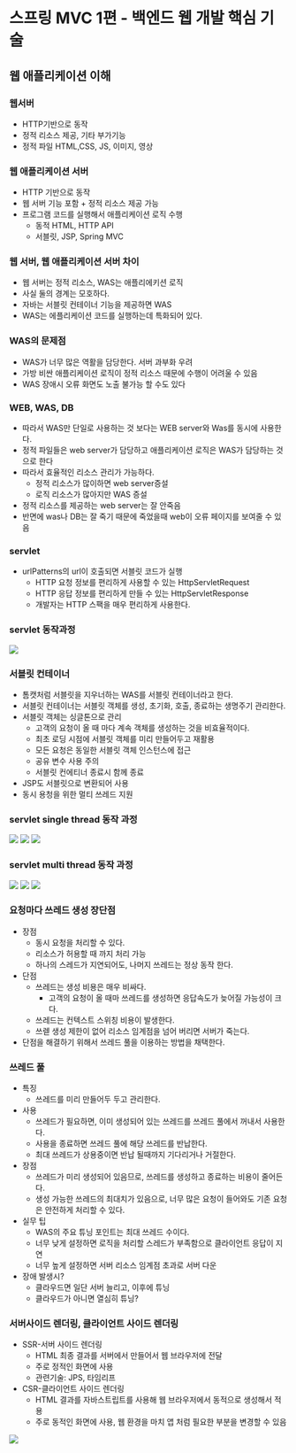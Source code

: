 # 스프링 MVC 1편 - 백엔드 웹 개발 핵심 기술
## 웹 애플리케이션 이해
### 웹서버
- HTTP기반으로 동작
- 정적 리소스 제공, 기타 부가기능
- 정적 파일 HTML,CSS, JS, 이미지, 영상
### 웹 애플리케이션 서버
- HTTP 기반으로 동작
- 웹 서버 기능 포함 + 정적 리소스 제공 가능
- 프로그램 코드를 실행해서 애플리케이션 로직 수행
  - 동적 HTML, HTTP API
  - 서블릿, JSP, Spring MVC
### 웹 서버, 웹 애플리케이션 서버 차이
- 웹 서버는 정적 리소스, WAS는 애플리에키션 로직
- 사실 둘의 경계는 모호하다.
- 자바는 서블릿 컨테이너 기능을 제공하면 WAS
- WAS는 에플리케이션 코드를 실행하는데 특화되어 있다.
### WAS의 문제점
- WAS가 너무 많은 역활을 담당한다. 서버 과부화 우려
- 가방 비싼 애플리케이션 로직이 정적 리소스 때문에 수행이 어려울 수 있음
- WAS 장애시 오류 화면도 노출 불가능 할 수도 있다
###  WEB, WAS, DB
- 따라서 WAS만 단일로 사용하는 것 보다는 WEB server와 Was를 동시에 사용한다.
- 정적 파일들은 web server가 담당하고 애플리케이션 로직은 WAS가 담당하는 것으로 한다
- 따라서 효율적인 리소스 관리가 가능하다.
  - 정적 리소스가 많이하면 web server증설
  - 로직 리소스가 많아지만 WAS 증설
- 정적 리소스를 제공하는 web server는 잘 안죽음
- 반면에 was나 DB는 잘 죽기 때문에 죽었을때 web이 오류 페이지를 보여줄 수 있음
### servlet
- urlPatterns의 url이 호출되면 서블릿 코드가 실행
  - HTTP 요청 정보를 편리하게 사용할 수 있는 HttpServletRequest
  - HTTP 응답 정보를 편리하게 만들 수 있는 HttpServletResponse
  - 개발자는 HTTP 스팩을 매우 편리하게 사용한다.
### servlet 동작과정
<img src="image/servlet_running.png">

### 서블릿 컨테이너
- 톰캣처럼 서블릿을 지우너하는 WAS를 서블릿 컨테이너라고 한다.
- 서블릿 컨테이너는 서블릿 객체를 생성, 초기화, 호출, 종료하는 생명주기 관리한다.
- 서블릿 객체는 싱글톤으로 관리
  - 고객의 요청이 올 때 마다 계속 객체를 생성하는 것을 비효율적이다.
  - 최초 로딩 시점에 서블릿 객체를 미리 만들어두고 재활용
  - 모든 요청은 동일한 서블릿 객체 인스턴스에 접근
  - 공유 변수 사용 주의
  - 서블릿 컨에티너 종료시 함께 종료
- JSP도 서블릿으로 변환되어 사용
- 동시 용청을 위한 멀티 쓰레드 지원
### servlet single thread 동작 과정
<img src="image/servlet_single_thread1.png">
<img src="image/servlet_single_thread2.png">
<img src="image/servlet_single_thread3.png">

### servlet multi thread 동작 과정
<img src="image/servlet_multi_thread1.png">
<img src="image/servlet_multi_thread2.png">
<img src="image/servlet_multi_thread3.png">

### 요청마다 쓰레드 생성 장단점
- 장점
  - 동시 요청을 처리할 수 있다.
  - 리소스가 허용할 때 까지 처리 가능
  - 하나의 스레드가 지연되어도, 나머지 쓰레드는 정상 동작 한다.
- 단점 
  - 쓰레드는 생성 비용은 매우 비싸다.
    - 고객의 요청이 올 때마 쓰레드를 생성하면 응답속도가 늦어질 가능성이 크다.
  - 쓰레드는 컨텍스트 스위칭 비용이 발생한다.
  - 쓰렏 생성 제한이 없어 리소스 임계점을 넘어 버리면 서버가 죽는다.
- 단점을 해결하기 위해서 쓰레드 풀을 이용하는 방법을 채택한다.

### 쓰레드 풀
- 특징
  - 쓰레드를 미리 만들어두 두고 관리한다.
- 사용
  - 쓰레드가 필요하면, 이미 생성되어 있는 쓰레드를 쓰레드 풀에서 꺼내서 사용한다.
  - 사용을 종료하면 쓰레드 풀에 해당 쓰레드를 반납한다.
  - 최대 쓰레드가 상용중이면 반납 될때까지 기다리거나 거절한다.
- 장점
  - 쓰레드가 미리 생성되어 있음므로, 쓰레드를 생성하고 종료하는 비용이 줄어든다.
  - 생성 가능한 쓰레드의 최대치가 있음으로, 너무 많은 요청이 들어와도 기존 요청은 안전하게 처리할 수 있다.
- 실무 팁
  - WAS의 주요 튜닝 포인트는 최대 쓰레드 수이다.
  - 너무 낮게 설정하면 로직을 처리할 스레드가 부족함으로 클라이언트 응답이 지연
  - 너무 높게 설정하면 서버 리소스 임계점 초과로 서버 다운
- 장애 발생시?
  - 클라우드면 일단 서버 늘리고, 이후에 튜닝
  - 클라우드가 아니면 열심히 튜닝?

### 서버사이드 렌더링, 클라이언트 사이드 렌더링
- SSR-서버 사이드 렌더링
  - HTML 최종 결과를 서버에서 만들어서 웹 브라우저에 전달
  - 주로 정적인 화면에 사용
  - 관련기술: JPS, 타임리프 
- CSR-클라이언트 사이드 렌더링
  - HTML 결과를 자바스트립트를 사용해 웹 브라우저에서 동적으로 생성해서 적용
  - 주로 동적인 화면에 사용, 웹 환경을 마치 앱 처럼 필요한 부분을 변경할 수 있음

<img src="image/CSR.png">

